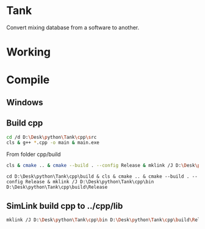 # Tank
Convert mixing database from a software to another.

# Working

# Compile
## Windows

## Build cpp
```bash
cd /d D:\Desk\python\Tank\cpp\src 
cls & g++ *.cpp -o main & main.exe 
```

From folder cpp/build
```bash
cls & cmake .. & cmake --build . --config Release & mklink /J D:\Desk\python\Tank\cpp\bin D:\Desk\python\Tank\cpp\build\Release 
```
```
cd D:\Desk\python\Tank\cpp\build & cls & cmake .. & cmake --build . --config Release & mklink /J D:\Desk\python\Tank\cpp\bin D:\Desk\python\Tank\cpp\build\Release 
```

## SimLink build cpp to ../cpp/lib 
```bash
mklink /J D:\Desk\python\Tank\cpp\bin D:\Desk\python\Tank\cpp\build\Release 
```



